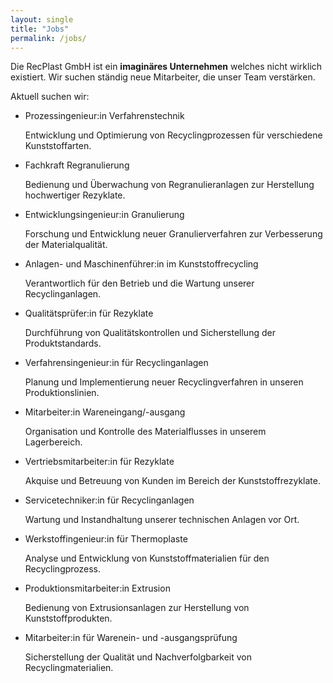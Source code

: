 ```yaml
---
layout: single
title: "Jobs"
permalink: /jobs/
---
```


Die RecPlast GmbH ist ein **imaginäres Unternehmen** welches nicht wirklich existiert. Wir suchen ständig neue Mitarbeiter, die unser Team verstärken.

Aktuell suchen wir:

* Prozessingenieur:in Verfahrenstechnik

  Entwicklung und Optimierung von Recyclingprozessen für verschiedene Kunststoffarten.
* Fachkraft Regranulierung

  Bedienung und Überwachung von Regranulieranlagen zur Herstellung hochwertiger Rezyklate.
* Entwicklungsingenieur:in Granulierung

  Forschung und Entwicklung neuer Granulierverfahren zur Verbesserung der Materialqualität.
* Anlagen- und Maschinenführer:in im Kunststoffrecycling

  Verantwortlich für den Betrieb und die Wartung unserer Recyclinganlagen.
* Qualitätsprüfer:in für Rezyklate

  Durchführung von Qualitätskontrollen und Sicherstellung der Produktstandards.
* Verfahrensingenieur:in für Recyclinganlagen

  Planung und Implementierung neuer Recyclingverfahren in unseren Produktionslinien.
* Mitarbeiter:in Wareneingang/-ausgang

  Organisation und Kontrolle des Materialflusses in unserem Lagerbereich.
* Vertriebsmitarbeiter:in für Rezyklate

  Akquise und Betreuung von Kunden im Bereich der Kunststoffrezyklate.
* Servicetechniker:in für Recyclinganlagen

  Wartung und Instandhaltung unserer technischen Anlagen vor Ort.
* Werkstoffingenieur:in für Thermoplaste

  Analyse und Entwicklung von Kunststoffmaterialien für den Recyclingprozess.
* Produktionsmitarbeiter:in Extrusion

  Bedienung von Extrusionsanlagen zur Herstellung von Kunststoffprodukten.
* Mitarbeiter:in für Warenein- und -ausgangsprüfung
  
  Sicherstellung der Qualität und Nachverfolgbarkeit von Recyclingmaterialien.
